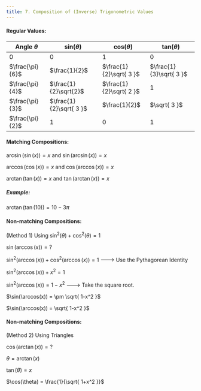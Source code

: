 ```yaml
---
title: 7. Composition of (Inverse) Trigonometric Values
---
```


#### Regular Values:
| Angle $\theta$  | sin($\theta$)           | cos($\theta$)           | tan($\theta$)           |
| --------------- | ----------------------- | ----------------------- | ----------------------- |
| 0               | 0                       | 1                       | 0                       |
| $\frac{\pi}{6}$ | $\frac{1}{2}$           | $\frac{1}{2}\sqrt{ 3 }$ | $\frac{1}{3}\sqrt{ 3 }$ |
| $\frac{\pi}{4}$ | $\frac{1}{2}\sqrt{2}$   | $\frac{1}{2}\sqrt{ 2 }$ | 1                       |
| $\frac{\pi}{3}$ | $\frac{1}{2}\sqrt{ 3 }$ | $\frac{1}{2}$           | $\sqrt{ 3 }$            |
| $\frac{\pi}{2}$ | 1                       | 0                       | 1                       |
#### Matching Compositions:
$\arcsin(\sin (x)) = x$ and $\sin(\arcsin(x))=x$

$\arccos(\cos(x)) = x$ and $\cos(\arccos(x)) = x$

$\arctan(\tan(x)) = x$ and $\tan(\arctan(x)) = x$

##### Example:
$\arctan(\tan(10)) = 10 - 3\pi$
#### Non-matching Compositions:
(Method 1) Using $\sin^2(\theta) + \cos^2(\theta) = 1$

$\sin(\arccos(x)) = ?$

$\sin^2(\arccos(x))+\cos^2(\arccos(x)) = 1$ ---> Use the Pythagorean Identity

$\sin^2(\arccos(x)) + x^2 = 1$

$\sin^2(\arccos(x)) = 1-x^2$ ---> Take the square root.

$\sin(\arccos(x)) = \pm \sqrt{ 1-x^2 }$

$\sin(\arccos(x)) = \sqrt{ 1-x^2 }$

#### Non-matching Compositions:
(Method 2) Using Triangles

$\cos(\arctan(x)) = ?$

$\theta=\arctan(x)$

$\tan(\theta) = x$

$\cos(\theta) = \frac{1}{\sqrt{ 1+x^2 }}$
